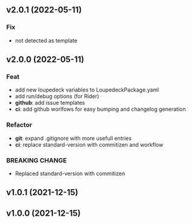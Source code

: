 ## v2.0.1 (2022-05-11)

### Fix

- not detected as template

## v2.0.0 (2022-05-11)

### Feat

- add new loupedeck variables to LoupedeckPackage.yaml
- add run/debug options (for Rider)
- **github**: add issue templates
- **ci**: add github worlfows for easy bumping and changelog generation

### Refactor

- **git**: expand .gitignore with more usefull entries
- **ci**: replace standard-version with commitizen and workflow

### BREAKING CHANGE

- Replaced standard-version with commitizen

## v1.0.1 (2021-12-15)

## v1.0.0 (2021-12-15)
